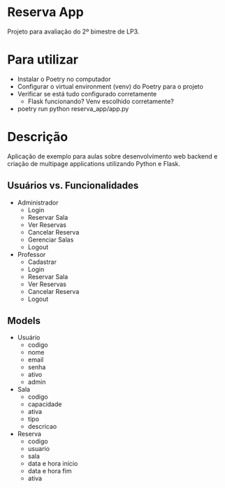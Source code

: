 # Reserva App

Projeto para avaliação do 2º bimestre de LP3.

# Para utilizar

* Instalar o Poetry no computador
* Configurar o virtual environment (venv) do Poetry para o projeto
* Verificar se está tudo configurado corretamente
  * Flask funcionando? Venv escolhido corretamente?
* poetry run python reserva_app/app.py

# Descrição

Aplicação de exemplo para aulas sobre desenvolvimento web backend e criação de multipage applications utilizando Python e Flask.

## Usuários vs. Funcionalidades
- Administrador
  - Login
  - Reservar Sala
  - Ver Reservas
  - Cancelar Reserva
  - Gerenciar Salas
  - Logout
- Professor
  - Cadastrar
  - Login
  - Reservar Sala
  - Ver Reservas
  - Cancelar Reserva
  - Logout

## Models
- Usuário
  - codigo
  - nome
  - email
  - senha
  - ativo
  - admin
- Sala
  - codigo
  - capacidade
  - ativa
  - tipo
  - descricao
- Reserva
  - codigo
  - usuario
  - sala
  - data e hora início
  - data e hora fim
  - ativa
  